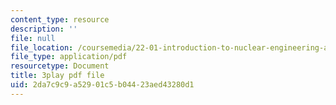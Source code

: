 ```yaml
---
content_type: resource
description: ''
file: null
file_location: /coursemedia/22-01-introduction-to-nuclear-engineering-and-ionizing-radiation-fall-2016/2da7c9c9a52901c5b04423aed43280d1_jJSwWRaU9rA.pdf
file_type: application/pdf
resourcetype: Document
title: 3play pdf file
uid: 2da7c9c9-a529-01c5-b044-23aed43280d1
---
```

